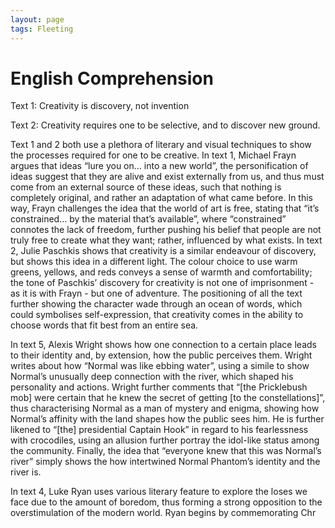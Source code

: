 ```yaml
---
layout: page
tags: Fleeting 
---
```


# English Comprehension

Text 1: Creativity is discovery, not invention

Text 2: Creativity requires one to be selective, and to discover new ground.

Text 1 and 2 both use a plethora of literary and visual techniques to show the processes required for one to be creative. In text 1, Michael Frayn argues that ideas “lure you on… into a new world”, the personification of ideas suggest that they are alive and exist externally from us, and thus must come from an external source of these ideas, such that nothing is completely original, and rather an adaptation of what came before. In this way, Frayn challenges the idea that the world of art is free, stating that “it’s constrained… by the material that’s available”, where “constrained” connotes the lack of freedom, further pushing his belief that people are not truly free to create what they want; rather, influenced by what exists. In text 2, Julie Paschkis shows that creativity is a similar endeavour of discovery, but shows this idea in a different light.  The colour choice to use warm greens, yellows, and reds conveys a sense of warmth and comfortability; the tone of Paschkis’ discovery for creativity is not one of imprisonment - as it is with Frayn - but one of adventure. The positioning of all the text further showing the character wade through an ocean of words, which could symbolises self-expression, that creativity comes in the ability to choose words that fit best from an entire sea.

In text 5, Alexis Wright shows how one connection to a certain place leads to their identity and, by extension, how the public perceives them. Wright writes about how “Normal was like ebbing water”, using a simile to show Normal’s unusually deep connection with the river, which shaped his personality and actions. Wright further comments that “[the Pricklebush mob] were certain that he knew the secret of getting [to the constellations]”, thus characterising Normal as a man of mystery and enigma, showing how Normal’s affinity with the land shapes how the public sees him. He is further likened to “[the] presidential Captain Hook” in regard to his fearlessness with crocodiles, using an allusion further portray the idol-like status among the community. Finally, the idea that “everyone knew that this was Normal’s river” simply shows the how intertwined Normal Phantom’s identity and the river is. 

In text 4, Luke Ryan uses various literary feature to explore the loses we face due to the amount of boredom, thus forming a strong opposition to the overstimulation of the modern world. Ryan begins by commemorating Chr